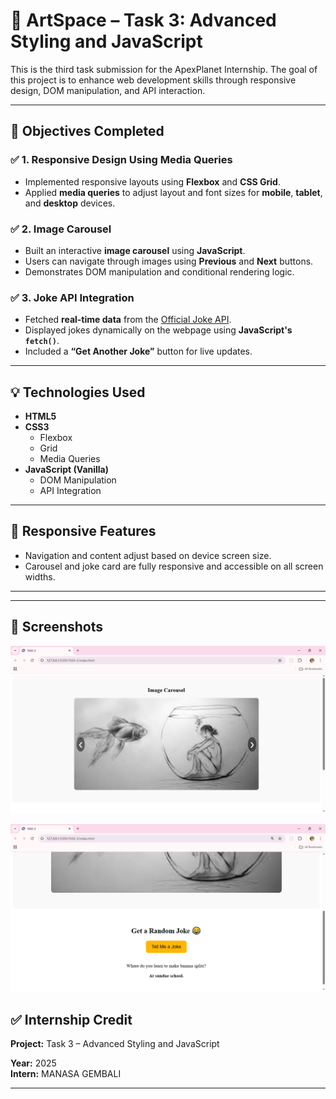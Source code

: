 # 🎨 ArtSpace – Task 3: Advanced Styling and JavaScript

This is the third task submission for the ApexPlanet Internship. The goal of this project is to enhance web development skills through responsive design, DOM manipulation, and API interaction.

---

## 🚀 Objectives Completed

### ✅ 1. Responsive Design Using Media Queries

- Implemented responsive layouts using **Flexbox** and **CSS Grid**.
- Applied **media queries** to adjust layout and font sizes for **mobile**, **tablet**, and **desktop** devices.

### ✅ 2. Image Carousel

- Built an interactive **image carousel** using **JavaScript**.
- Users can navigate through images using **Previous** and **Next** buttons.
- Demonstrates DOM manipulation and conditional rendering logic.

### ✅ 3. Joke API Integration

- Fetched **real-time data** from the [Official Joke API](https://official-joke-api.appspot.com/random_joke).
- Displayed jokes dynamically on the webpage using **JavaScript's `fetch()`**.
- Included a **“Get Another Joke”** button for live updates.

---

## 💡 Technologies Used

- **HTML5**
- **CSS3**
  - Flexbox
  - Grid
  - Media Queries
- **JavaScript (Vanilla)**
  - DOM Manipulation
  - API Integration

---

## 📱 Responsive Features

- Navigation and content adjust based on device screen size.
- Carousel and joke card are fully responsive and accessible on all screen widths.

---

---

## 📸 Screenshots

![screenshot](TASK-3/ss1.png)

![screenshot](TASK-3/ss2.png)

## ✅ Internship Credit

**Project:** Task 3 – Advanced Styling and JavaScript

**Year:** 2025  
**Intern:** MANASA GEMBALI

---
